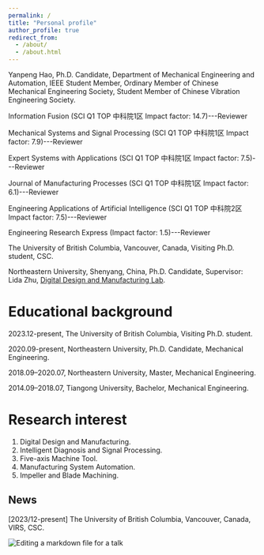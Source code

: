 ```yaml
---
permalink: /
title: "Personal profile"
author_profile: true
redirect_from: 
  - /about/
  - /about.html
---
```


Yanpeng Hao, Ph.D. Candidate, Department of Mechanical Engineering and Automation, IEEE Student Member, Ordinary Member of Chinese Mechanical Engineering Society, Student Member of Chinese Vibration Engineering Society.

Information Fusion (SCI Q1 TOP 中科院1区 Impact factor: 14.7)---Reviewer

Mechanical Systems and Signal Processing (SCI Q1 TOP 中科院1区 Impact factor: 7.9)---Reviewer

Expert Systems with Applications (SCI Q1 TOP 中科院1区 Impact factor: 7.5)---Reviewer

Journal of Manufacturing Processes (SCI Q1 TOP 中科院1区 Impact factor: 6.1)---Reviewer

Engineering Applications of Artificial Intelligence (SCI Q1 TOP 中科院2区 Impact factor: 7.5)---Reviewer

Engineering Research Express (Impact factor: 1.5)---Reviewer

The University of British Columbia, Vancouver, Canada, Visiting Ph.D. student, CSC.

Northeastern University, Shenyang, China, Ph.D. Candidate, Supervisor: Lida Zhu, [Digital Design and Manufacturing Lab](http://faculty.neu.edu.cn/zhulida/).

Educational background
======

2023.12-present,  The University of British Columbia, Visiting Ph.D. student.

2020.09-present,  Northeastern University,  Ph.D. Candidate,  Mechanical Engineering.

2018.09–2020.07,  Northeastern University,  Master,  Mechanical Engineering.

2014.09–2018.07,  Tiangong University,  Bachelor,  Mechanical Engineering.

Research interest
======
1. Digital Design and Manufacturing.
2. Intelligent Diagnosis and Signal Processing.
3. Five-axis Machine Tool.
4. Manufacturing System Automation.
5. Impeller and Blade Machining.

News
------
[2023/12-present] The University of British Columbia, Vancouver, Canada, VIRS, CSC.

![Editing a markdown file for a talk](/images/UBCNEU.png)
